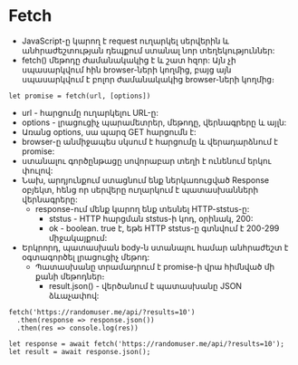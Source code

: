 # Fetch

- JavaScript-ը կարող է request ուղարկել սերվերին և անհրաժեշտության դեպքում ստանալ նոր տեղեկություններ:
- fetch() մեթոդը ժամանակակից է և շատ հզոր: Այն չի սպասարկվում հին browser-ների կողմից, բայց այն սպասարկվում է բոլոր ժամանակակից browser-ների կողմից։

```
let promise = fetch(url, [options])
```

- url - հարցումը ուղարկելու URL-ը:
- options - լրացուցիչ պարամետրեր, մեթոդը, վերնագրերը և այլն:
- Առանց options, սա պարզ GET հարցումն է:
- browser-ը անմիջապես սկսում է հարցումը և վերադարձնում է promise:
- ստանալու գործընթացը սովորաբար տեղի է ունենում երկու փուլով:
- Նախ, արդյունքում ստացնում ենք ներկառուցված Response օբյեկտ, հենց որ սերվերը ուղարկում է պատասխանների վերնագրերը:
  - response-ում մենք կարող ենք տեսնել HTTP-ststus-ը:
    - ststus - HTTP հարցման ststus-ի կոդ, օրինակ, 200:
    - ok - boolean. true է, եթե HTTP ststus-ը գտնվում է 200-299 միջակայքում:
- Երկրորդ, պատասխան body-ն ստանալու համար անհրաժեշտ է օգտագործել լրացուցիչ մեթոդ:
  - Պատասխանը տրամադրում է promise-ի վրա հիմնված մի քանի մեթոդներ։
    - result.json() - վերծանում է պատասխանը JSON ձևաչափով:

```
fetch('https://randomuser.me/api/?results=10')
  .then(response => response.json())
  .then(res => console.log(res))
```

```
let response = await fetch('https://randomuser.me/api/?results=10');
let result = await response.json();
```
